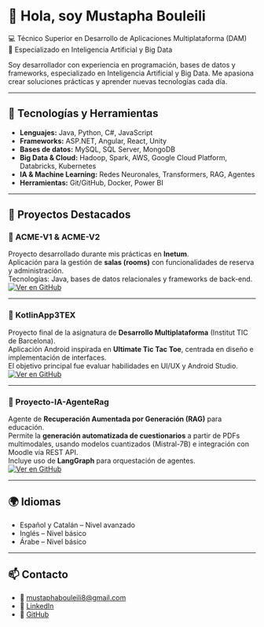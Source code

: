 # 👋 Hola, soy Mustapha Bouleili

💻 Técnico Superior en Desarrollo de Aplicaciones Multiplataforma (DAM)  
🤖 Especializado en Inteligencia Artificial y Big Data  

Soy desarrollador con experiencia en programación, bases de datos y frameworks, especializado en Inteligencia Artificial y Big Data. Me apasiona crear soluciones prácticas y aprender nuevas tecnologías cada día.

---

## 🚀 Tecnologías y Herramientas

- **Lenguajes:** Java, Python, C#, JavaScript  
- **Frameworks:** ASP.NET, Angular, React, Unity  
- **Bases de datos:** MySQL, SQL Server, MongoDB  
- **Big Data & Cloud:** Hadoop, Spark, AWS, Google Cloud Platform, Databricks, Kubernetes  
- **IA & Machine Learning:** Redes Neuronales, Transformers, RAG, Agentes  
- **Herramientas:** Git/GitHub, Docker, Power BI  

---

## 📂 Proyectos Destacados

### 🔹 ACME-V1 & ACME-V2
Proyecto desarrollado durante mis prácticas en **Inetum**.  
Aplicación para la gestión de **salas (rooms)** con funcionalidades de reserva y administración.  
Tecnologías: Java, bases de datos relacionales y frameworks de back-end.  
[![Ver en GitHub](https://img.shields.io/badge/Repositorio-181717?style=for-the-badge&logo=github&logoColor=white)](https://github.com/MustaphaBZ/ACME-V2)

---

### 🔹 KotlinApp3TEX
Proyecto final de la asignatura de **Desarrollo Multiplataforma** (Institut TIC de Barcelona).  
Aplicación Android inspirada en **Ultimate Tic Tac Toe**, centrada en diseño e implementación de interfaces.  
El objetivo principal fue evaluar habilidades en UI/UX y Android Studio.  
[![Ver en GitHub](https://img.shields.io/badge/Repositorio-181717?style=for-the-badge&logo=github&logoColor=white)](https://github.com/MustaphaBZ/KotlinApp3TEX)

---

### 🔹 Proyecto-IA-AgenteRag
Agente de **Recuperación Aumentada por Generación (RAG)** para educación.  
Permite la **generación automatizada de cuestionarios** a partir de PDFs multimodales, usando modelos cuantizados (Mistral-7B) e integración con Moodle vía REST API.  
Incluye uso de **LangGraph** para orquestación de agentes.  
[![Ver en GitHub](https://img.shields.io/badge/Repositorio-181717?style=for-the-badge&logo=github&logoColor=white)](https://github.com/MustaphaBZ/Proyecto-IA-AgenteRag)

---

## 🌍 Idiomas
- Español y Catalán – Nivel avanzado
- Inglés – Nivel básico
- Árabe – Nivel básico

---

## 📫 Contacto
- 📧 [mustaphabouleili8@gmail.com]()
- 💼 [LinkedIn](https://linkedin.com/in/mustapha-bouleili-znasni)
- 🐙 [GitHub](https://github.com/MustaphaBZ)

